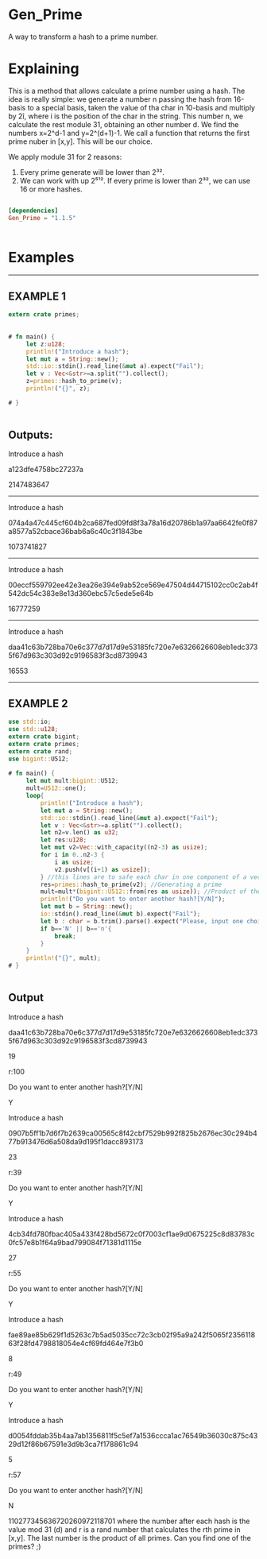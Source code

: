 # Gen_Prime
A way to transform a hash to a prime number.

# Explaining
This is a method that allows calculate a prime number using a hash. 
The idea is really simple: we generate a number n passing the hash from 16-basis to a special basis, 
taken the value of tha char in 10-basis and multiply by 2î, where i is the position of the char in the string. 
This number n, we calculate the rest module 31, obtaining an other number d. We find the numbers x=2^d-1 and y=2^(d+1)-1.
We call a function that returns the first prime nuber in [x,y]. This will be our choice. 
  
We apply module 31 for 2 reasons: 
1. Every prime generate will be lower than 2³².
2. We can work with up 2⁵¹². If every prime is lower than 2³², we can use 16 or more hashes.
 
```toml

[dependencies]
Gen_Prime = "1.1.5"
 
```
  
# Examples
 
------------------------------------------------------------------------------------------------------- 
## EXAMPLE 1 
 
```rust
extern crate primes;
 
 
# fn main() {
     let z:u128;
     println!("Introduce a hash");
     let mut a = String::new();
     std::io::stdin().read_line(&mut a).expect("Fail");
     let v : Vec<&str>=a.split("").collect();
     z=primes::hash_to_prime(v);
     println!("{}", z);

# } 
 
``` 
Outputs:
-------------------------------------------------------------------------------------------------------
 
Introduce a hash
 
a123dfe4758bc27237a
 
2147483647
 
-------------------------------------------------------------------------------------------------------
 
Introduce a hash
 
074a4a47c445cf604b2ca687fed09fd8f3a78a16d20786b1a97aa6642fe0f87a8577a52cbace36bab6a6c40c3f1843be
 
1073741827
 
-------------------------------------------------------------------------------------------------------
 
Introduce a hash
 
00eccf559792ee42e3ea26e394e9ab52ce569e47504d44715102cc0c2ab4f542dc54c383e8e13d360ebc57c5ede5e64b
 
16777259

-------------------------------------------------------------------------------------------------------

Introduce a hash

daa41c63b728ba70e6c377d7d17d9e53185fc720e7e6326626608eb1edc3735f67d963c303d92c9196583f3cd8739943

16553

-------------------------------------------------------------------------------------------------------

## EXAMPLE 2
 
```rust
use std::io;
use std::u128;
extern crate bigint;
extern crate primes;
extern crate rand;
use bigint::U512;
 
# fn main() { 
     let mut mult:bigint::U512;
     mult=U512::one();
     loop{
         println!("Introduce a hash");
         let mut a = String::new();
         std::io::stdin().read_line(&mut a).expect("Fail");
         let v : Vec<&str>=a.split("").collect();
         let n2=v.len() as u32;
         let res:u128;
         let mut v2=Vec::with_capacity((n2-3) as usize);
         for i in 0..n2-3 {
             i as usize;
             v2.push(v[(i+1) as usize]);
         } //this lines are to safe each char in one component of a vector, and to delete white spaces
         res=primes::hash_to_prime(v2); //Generating a prime
         mult=mult*(bigint::U512::from(res as usize)); //Product of the primes
         println!("Do you want to enter another hash?[Y/N]");
         let mut b = String::new();
         io::stdin().read_line(&mut b).expect("Fail");
         let b : char = b.trim().parse().expect("Please, input one choice");
         if b=='N' || b=='n'{
             break;
         }
     }
     println!("{}", mult);
# }
 
``` 
 
## Output
 
Introduce a hash
 
daa41c63b728ba70e6c377d7d17d9e53185fc720e7e6326626608eb1edc3735f67d963c303d92c9196583f3cd8739943
 
19
 
r:100
 
Do you want to enter another hash?[Y/N]
 
Y
 
Introduce a hash
 
0907b5ff1b7d6f7b2639ca00565c8f42cbf7529b992f825b2676ec30c294b477b913476d6a508da9d195f1dacc893173
 
23
 
r:39
 
Do you want to enter another hash?[Y/N]
 
Y
 
Introduce a hash
 
4cb34fd780fbac405a433f428bd5672c0f7003cf1ae9d0675225c8d83783c0fc57e8b1f64a9bad799084f71381d1115e
 
27
 
r:55
 
Do you want to enter another hash?[Y/N]
 
Y
 
Introduce a hash
 
fae89ae85b629f1d5263c7b5ad5035cc72c3cb02f95a9a242f5065f235611863f28fd4798818054e4cf69fd464e7f3b0
 
8
 
r:49
 
Do you want to enter another hash?[Y/N]
 
Y
 
Introduce a hash

d0054fddab35b4aa7ab1356811f5c5ef7a1536ccca1ac76549b36030c875c4329d12f86b67591e3d9b3ca7f178861c94
 
5
 
r:57
 
Do you want to enter another hash?[Y/N]
 
N
 
110277345636720260972118701 
where the number after each hash is the value mod 31 (d) and r is a rand number that calculates the rth prime in [x,y].
The last number is the product of all primes. Can you find one of the primes? ;)
